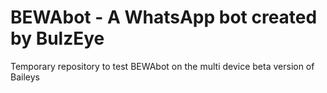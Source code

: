 # BEWAbot - A WhatsApp bot created by BulzEye

Temporary repository to test BEWAbot on the multi device beta version of Baileys
